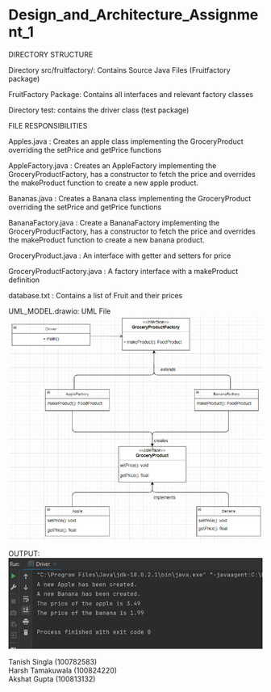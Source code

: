 # Design_and_Architecture_Assignment_1

DIRECTORY STRUCTURE

Directory src/fruitfactory/: Contains Source Java Files (Fruitfactory package)  

FruitFactory Package: Contains all interfaces and relevant factory classes

Directory test: contains the driver class (test package)

FILE RESPONSIBILITIES

Apples.java : Creates an apple class implementing the GroceryProduct overriding the setPrice and getPrice functions

AppleFactory.java : Creates an AppleFactory implementing the GroceryProductFactory, has a constructor to fetch the price and overrides the makeProduct function to create a new apple product.

Bananas.java : Creates a Banana class implementing the GroceryProduct overriding the setPrice and getPrice functions

BananaFactory.java : Create a BananaFactory implementing the GroceryProductFactory, has a constructor to fetch the price and overrides the makeProduct function to create a new banana product.

GroceryProduct.java : An interface with getter and setters for price

GroceryProductFactory.java : A factory interface with a makeProduct definition 

database.txt : Contains a list of Fruit and their prices

UML_MODEL.drawio: UML File
![](./UML_Screenshot.png)

OUTPUT: ![](./Output_Screenshot.png)

Tanish Singla (100782583)              
Harsh Tamakuwala (100824220)  
Akshat Gupta (100813132)

